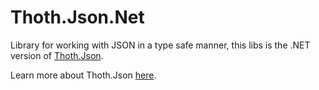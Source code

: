 # Thoth.Json.Net

Library for working with JSON in a type safe manner, this libs is the .NET version of [Thoth.Json](https://github.com/thoth-org/Thoth.Json).

Learn more about Thoth.Json [here](https://thoth-org.github.io/Thoth.Json/).
